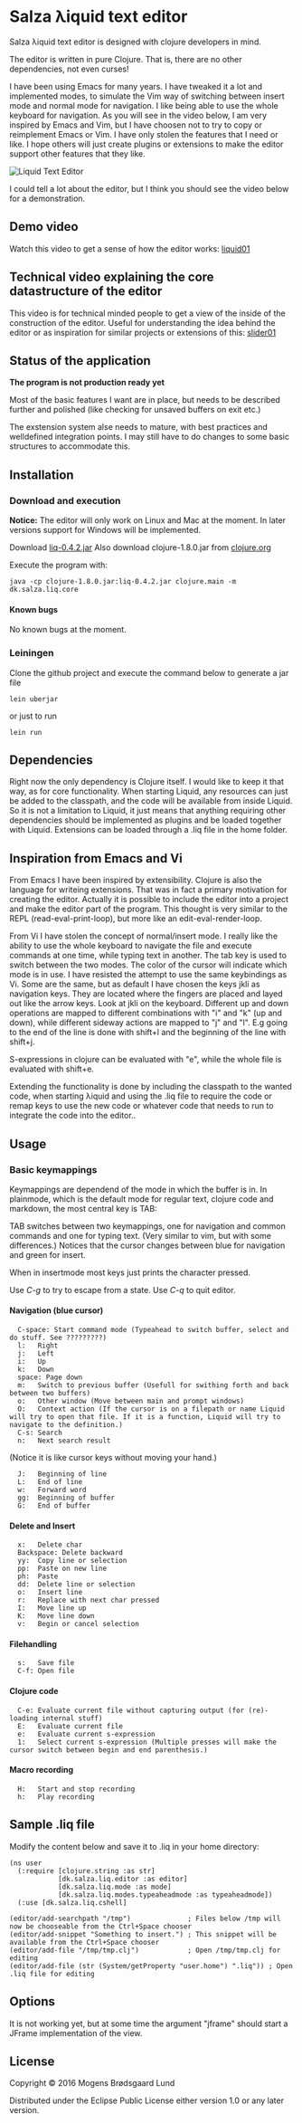 # Salza &lambda;iquid text editor
Salza &lambda;iquid text editor is designed with clojure developers in mind.

The editor is written in pure Clojure. That is, there are no other dependencies, not even curses!

I have been using Emacs for many years. I have tweaked it a lot and implemented modes, to simulate the Vim way of switching between insert mode and normal mode for navigation. I like being able to use the whole keyboard for navigation. As you will see in the video below, I am very inspired by Emacs and Vim, but I have choosen not to try to copy or reimplement Emacs or Vim. I have only stolen the features that I need or like. I hope others will just create plugins or extensions to make the editor support other features that they like.

![Liquid Text Editor](liquid01.png)

I could tell a lot about the editor, but I think you should see the video below for a demonstration.

## Demo video
Watch this video to get a sense of how the editor works: [liquid01](https://drive.google.com/file/d/0B5Au3PxHCmgBM2MySHl4aUVWTEE/view?usp=sharing)

## Technical video explaining the core datastructure of the editor
This video is for technical minded people to get a view of the inside of the construction of the editor. Useful for understanding the idea behind the editor or as inspiration for similar projects or extensions of this: [slider01](https://drive.google.com/file/d/0B5Au3PxHCmgBNjJodzNjQ2w4c2M/view?usp=sharing)

## Status of the application
**The program is not production ready yet**

Most of the basic features I want are in place, but needs to be described further and polished (like checking for unsaved buffers on exit etc.)

The exstension system alse needs to mature, with best practices and welldefined integration points. I may still have to do changes to some basic structures to accommodate this.

## Installation

### Download and execution
**Notice:** The editor will only work on Linux and Mac at the moment. In later versions support for Windows will be implemented.

Download [liq-0.4.2.jar](https://github.com/mogenslund/liquid/releases/download/v0.4.2/liq-0.4.2.jar)
Also download clojure-1.8.0.jar from [clojure.org](http://clojure.org/community/downloads)

Execute the program with:

    java -cp clojure-1.8.0.jar:liq-0.4.2.jar clojure.main -m dk.salza.liq.core

#### Known bugs
No known bugs at the moment.

### Leiningen
Clone the github project and execute the command below to generate a jar file

    lein uberjar

or just to run

    lein run

## Dependencies
Right now the only dependency is Clojure itself. I would like to keep it that way, as for core functionality. When starting Liquid, any resources can just be added to the classpath, and the code will be available from inside Liquid. So it is not a limitation to Liquid, it just means that anything requiring other dependencies should be implemented as plugins and be loaded together with Liquid. Extensions can be loaded through a .liq file in the home folder.

## Inspiration from Emacs and Vi
From Emacs I have been inspired by extensibility. Clojure is also the language for writeing extensions. That was in fact a primary motivation for creating the editor. Actually it is possible to include the editor into a project and make the editor part of the program. This thought is very similar to the REPL (read-eval-print-loop), but more like an edit-eval-render-loop.

From Vi I have stolen the concept of normal/insert mode. I really like the ability to use the whole keyboard to navigate the file and execute commands at one time, while typing text in another. The tab key is used to switch between the two modes. The color of the cursor will indicate which mode is in use. I have resisted the attempt to use the same keybindings as Vi. Some are the same, but as default I have chosen the keys jkli as navigation keys. They are located where the fingers are placed and layed out like the arrow keys. Look at jkli on the keyboard. Different up and down operations are mapped to different combinations with "i" and "k" (up and down), while different sideway actions are mapped to "j" and "l". E.g going to the end of the line is done with shift+l and the beginning of the line with shift+j.

S-expressions in clojure can be evaluated with "e", while the whole file is evaluated with shift+e.

Extending the functionality is done by including the classpath to the wanted code, when starting &lambda;iquid and using the .liq file to require the code or remap keys to use the new code or whatever code that needs to run to integrate the code into the editor..

## Usage

### Basic keymappings
Keymappings are dependend of the mode in which the buffer is in.
In plainmode, which is the default mode for regular text, clojure code and markdown, the most central key is TAB:

TAB switches between two keymappings, one for navigation and common commands and one for typing text. (Very similar to vim, but with some differences.)
Notices that the cursor changes between blue for navigation and green for insert.

When in insertmode most keys just prints the character pressed.

Use *C-g* to try to escape from a state.
Use *C-q* to quit editor.

#### Navigation (blue cursor)
      C-space: Start command mode (Typeahead to switch buffer, select and do stuff. See ?????????)
      l:   Right
      j:   Left
      i:   Up
      k:   Down
      space: Page down
      m:   Switch to previous buffer (Usefull for swithing forth and back between two buffers)
      o:   Other window (Move between main and prompt windows)
      O:   Context action (If the cursor is on a filepath or name Liquid will try to open that file. If it is a function, Liquid will try to navigate to the definition.)
      C-s: Search
      n:   Next search result

(Notice it is like cursor keys without moving your hand.)

      J:   Beginning of line
      L:   End of line
      w:   Forward word
      gg:  Beginning of buffer
      G:   End of buffer

#### Delete and Insert
      x:   Delete char
      Backspace: Delete backward
      yy:  Copy line or selection
      pp:  Paste on new line
      ph:  Paste
      dd:  Delete line or selection
      o:   Insert line
      r:   Replace with next char pressed
      I:   Move line up
      K:   Move line down
      v:   Begin or cancel selection

#### Filehandling
      s:   Save file
      C-f: Open file

#### Clojure code
      C-e: Evaluate current file without capturing output (for (re)-loading internal stuff)
      E:   Evaluate current file
      e:   Evaluate current s-expression
      1:   Select current s-expression (Multiple presses will make the cursor switch between begin and end parenthesis.)

#### Macro recording
      H:   Start and stop recording
      h:   Play recording

## Sample .liq file
Modify the content below and save it to .liq in your home directory:

    (ns user
      (:require [clojure.string :as str]
                [dk.salza.liq.editor :as editor]
                [dk.salza.liq.mode :as mode]
                [dk.salza.liq.modes.typeaheadmode :as typeaheadmode])
      (:use [dk.salza.liq.cshell]
    
    (editor/add-searchpath "/tmp")              ; Files below /tmp will now be chooseable from the Ctrl+Space chooser
    (editor/add-snippet "Something to insert.") ; This snippet will be available from the Ctrl+Space chooser
    (editor/add-file "/tmp/tmp.clj")            ; Open /tmp/tmp.clj for editing
    (editor/add-file (str (System/getProperty "user.home") ".liq")) ; Open .liq file for editing

## Options
It is not working yet, but at some time the argument "jframe" should start a JFrame implementation of the view.

## License
Copyright &copy; 2016 Mogens Br&oslash;dsgaard Lund

Distributed under the Eclipse Public License either version 1.0 or any later version.